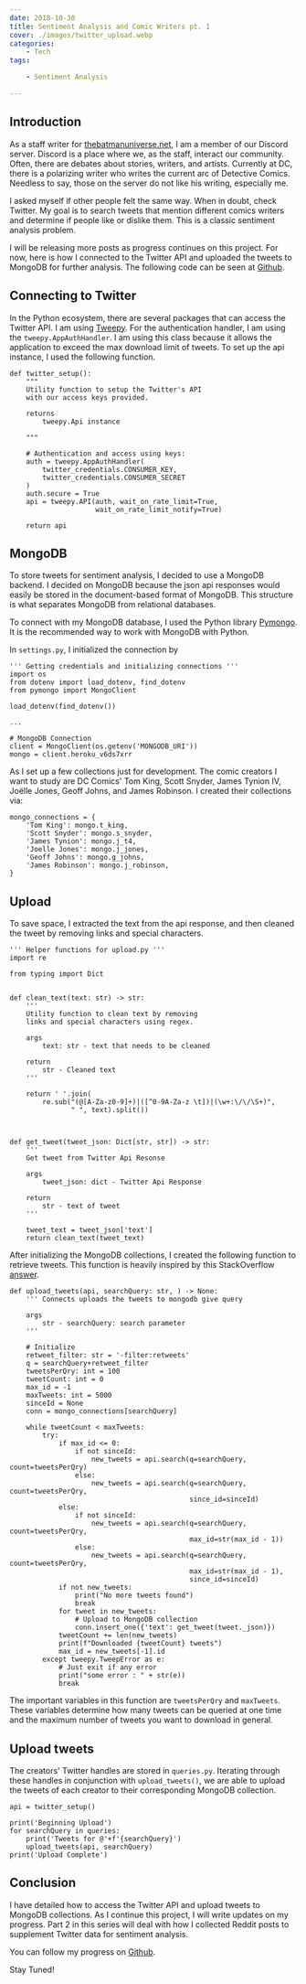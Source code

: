 ```yaml
---
date: 2018-10-30
title: Sentiment Analysis and Comic Writers pt. 1
cover: ./images/twitter_upload.webp
categories:
    - Tech
tags:

    - Sentiment Analysis

---
```


## Introduction

As a staff writer for [thebatmanuniverse.net](thebatmanuniverse.net), I am a member of our Discord server. Discord is a place where we, as the staff, interact our community. Often, there are debates about stories, writers, and artists. Currently at DC, there is a polarizing writer who writes the current arc of Detective Comics. Needless to say, those on the server do not like his writing, especially me. 

I asked myself if other people felt the same way. When in doubt, check Twitter. My goal is to search tweets that mention different comics writers and determine if people like or dislike them. This is a classic sentiment analysis problem. 

I will be releasing more posts as progress continues on this project. For now, here is how I connected to the Twitter API and uploaded the tweets to MongoDB for further analysis. The following code can be seen at [Github](https://github.com/hammacktony/comics_sentiment_analysis).

## Connecting to Twitter

In the Python ecosystem, there are several packages that can access the Twitter API. I am using [Tweepy](http://www.tweepy.org/). For the authentication handler, I am using the `tweepy.AppAuthHandler`. I am using this class because it allows the application to exceed the max download limit of tweets. To set up the api instance, I used the following function.

```
def twitter_setup():
    """
    Utility function to setup the Twitter's API
    with our access keys provided.

    returns
        tweepy.Api instance

    """

    # Authentication and access using keys:
    auth = tweepy.AppAuthHandler(
        twitter_credentials.CONSUMER_KEY,
        twitter_credentials.CONSUMER_SECRET
    )
    auth.secure = True
    api = tweepy.API(auth, wait_on_rate_limit=True,
                     wait_on_rate_limit_notify=True)

    return api
```

## MongoDB

To store tweets for sentiment analysis, I decided to use a MongoDB backend. I decided on MongoDB because the json api responses would easily be stored in the document-based format of MongoDB. This structure is what separates MongoDB from relational databases. 

To connect with my MongoDB database, I used the Python library [Pymongo](https://api.mongodb.com/python/current/). It is the recommended way to work with MongoDB with Python. 

In `settings.py`, I initialized the connection by

```
''' Getting credentials and initializing connections '''
import os
from dotenv import load_dotenv, find_dotenv
from pymongo import MongoClient

load_dotenv(find_dotenv())

...

# MongoDB Connection
client = MongoClient(os.getenv('MONGODB_URI'))
mongo = client.heroku_v6ds7xrr
```

As I set up a few collections just for development. The comic creators I want to study are DC Comics' Tom King, Scott Snyder, James Tynion IV, Joëlle Jones, Geoff Johns, and James Robinson. I created their collections via:

```
mongo_connections = {
    'Tom King': mongo.t_king,
    'Scott Snyder': mongo.s_snyder,
    'James Tynion': mongo.j_t4,
    'Joelle Jones': mongo.j_jones,
    'Geoff Johns': mongo.g_johns,
    'James Robinson': mongo.j_robinson,
}
```

## Upload


To save space, I extracted the text from the api response, and then cleaned the tweet by removing links and special characters. 

```
''' Helper functions for upload.py '''
import re

from typing import Dict


def clean_text(text: str) -> str:
    '''
    Utility function to clean text by removing
    links and special characters using regex.

    args
        text: str - text that needs to be cleaned

    return
        str - Cleaned text
    '''

    return ' '.join(
        re.sub("(@[A-Za-z0-9]+)|([^0-9A-Za-z \t])|(\w+:\/\/\S+)",
               " ", text).split())



def get_tweet(tweet_json: Dict[str, str]) -> str:
    '''
    Get tweet from Twitter Api Resonse

    args
        tweet_json: dict - Twitter Api Response

    return
        str - text of tweet
    '''

    tweet_text = tweet_json['text']
    return clean_text(tweet_text)

```

After initializing the MongoDB collections,
I created the following function to retrieve tweets. This function is heavily inspired by this StackOverflow [answer](https://stackoverflow.com/questions/38555191/get-all-twitter-mentions-using-tweepy-for-users-with-millions-of-followers).

```
def upload_tweets(api, searchQuery: str, ) -> None:
    ''' Connects uploads the tweets to mongodb give query

    args
        str - searchQuery: search parameter    
    '''

    # Initialize
    retweet_filter: str = '-filter:retweets'
    q = searchQuery+retweet_filter
    tweetsPerQry: int = 100
    tweetCount: int = 0
    max_id = -1
    maxTweets: int = 5000
    sinceId = None
    conn = mongo_connections[searchQuery]

    while tweetCount < maxTweets:
        try:
            if max_id <= 0:
                if not sinceId:
                    new_tweets = api.search(q=searchQuery, count=tweetsPerQry)
                else:
                    new_tweets = api.search(q=searchQuery, count=tweetsPerQry,
                                            since_id=sinceId)
            else:
                if not sinceId:
                    new_tweets = api.search(q=searchQuery, count=tweetsPerQry,
                                            max_id=str(max_id - 1))
                else:
                    new_tweets = api.search(q=searchQuery, count=tweetsPerQry,
                                            max_id=str(max_id - 1),
                                            since_id=sinceId)
            if not new_tweets:
                print("No more tweets found")
                break
            for tweet in new_tweets:
                # Upload to MongoDB collection
                conn.insert_one({'text': get_tweet(tweet._json)})
            tweetCount += len(new_tweets)
            print(f"Downloaded {tweetCount} tweets")
            max_id = new_tweets[-1].id
        except tweepy.TweepError as e:
            # Just exit if any error
            print("some error : " + str(e))
            break
``` 

The important variables in this function are `tweetsPerQry` and `maxTweets`. These variables determine how many tweets can be queried at one time and the maximum number of tweets you want to download in general.

## Upload tweets

The creators' Twitter handles are stored in `queries.py`. Iterating through these handles in conjunction with `upload_tweets()`, we are able to upload the tweets of each creator to their corresponding MongoDB collection.

```
api = twitter_setup()

print('Beginning Upload')
for searchQuery in queries:
    print('Tweets for @'+f'{searchQuery}')
    upload_tweets(api, searchQuery)
print('Upload Complete')
```

## Conclusion

I have detailed how to access the Twitter API and upload tweets to MongoDB collections. As I continue this project, I will write updates on my progress. Part 2 in this series will deal with how I collected Reddit posts to supplement Twitter data for sentiment analysis.

You can follow my progress on [Github](https://github.com/hammacktony/comics_sentiment_analysis).

Stay Tuned!